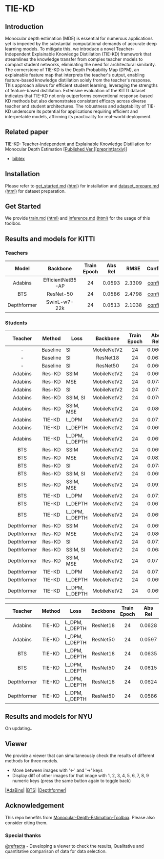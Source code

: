 # TIE-KD
## Introduction
Monocular depth estimation (MDE) is essential for numerous applications yet is impeded by the substantial computational demands of accurate deep learning models. To mitigate this, we introduce a novel Teacher-Independent Explainable Knowledge Distillation (TIE-KD) framework that streamlines the knowledge transfer from complex teacher models to compact student networks, eliminating the need for architectural similarity. The cornerstone of TIE-KD is the Depth Probability Map (DPM), an explainable feature map that interprets the teacher's output, enabling feature-based knowledge distillation solely from the teacher's response. This approach allows for efficient student learning, leveraging the strengths of feature-based distillation. Extensive evaluation of the KITTI dataset indicates that TIE-KD not only outperforms conventional response-based KD methods but also demonstrates consistent efficacy across diverse teacher and student architectures. The robustness and adaptability of TIE-KD underscore its potential for applications requiring efficient and interpretable models, affirming its practicality for real-world deployment.

## Related paper
TIE-KD: Teacher-Independent and Explainable Knowledge Distillation for Monocular Depth Estimation [[Published Ver.](https://www.sciencedirect.com/science/article/pii/S0262885624002142)][[preprint(arxiv)](https://arxiv.org/abs/2402.14340)]
- [bibtex](https://drive.google.com/file/d/1vhyTBaOTzb2x2UQ64s1OTNPH9ZcnDnA-/view?usp=sharing)

## Installation

Please refer to [get_started.md](docs/get_started.md#installation) [(html)](docs/get_started.html) for installation and [dataset_prepare.md](docs/dataset_prepare.md#prepare-datasets) [(html)](docs/dataset_prepare.html) for dataset preparation.

## Get Started

We provide [train.md](docs/train.md) [(html)](docs/train.html) and [inference.md](docs/inference.md) [(html)](docs/inference.html) for the usage of this toolbox. 

<!-- In the future, there will be tutorials for [customizing dataset (TODO)](docs/tutorials/customize_datasets.md), [designing data pipeline (TODO)](docs/tutorials/data_pipeline.md), [customizing modules (TODO)](docs/tutorials/customize_models.md), and [customizing runtime (TODO)](docs/tutorials/customize_runtime.md). We also provide [training tricks (TODO)](docs/tutorials/training_tricks.md). -->

## Results and models for KITTI

### Teachers
| Model | Backbone | Train Epoch | Abs Rel | RMSE | Config | Download |
| :------: | :--------: | :----: | :--------------: | :------: | :------: | :--------: |
| Adabins  |  EfficientNetB5-AP  |  24   | 0.0593 | 2.3309 |  [config](configs/teachers/adabins_efnetb5ap_kitti_24e.py) |  [model](https://koreatechackr-my.sharepoint.com/:u:/g/personal/bluekds_koreatech_ac_kr/Ecb81qU-z39AvaUeN-Up1kcBrWYcowajq83eZAlobCcxNg?e=klJ65F)
| BTS  |  ResNet-50  |  24   | 0.0586 | 2.4798 |  [config](configs/teachers/bts_r50_kitti_24e_b4.py) | [model](https://koreatechackr-my.sharepoint.com/:u:/g/personal/bluekds_koreatech_ac_kr/EXkshDfzK1BPqpLSIX4LgtoBusnW1t4HfyP6yUZsPsw4fQ?e=lftblO)
| Depthformer | SwinL-w7-22k   |  24   | 0.0513 | 2.1038 |  [config](configs/teachers/depthformer_swinl_22k_w7_kitti.py) | [model](https://koreatechackr-my.sharepoint.com/:u:/g/personal/bluekds_koreatech_ac_kr/EQ2uVeyE5nBMp0HxQ8qhBMwBGUdXnjK4bdU2P7cBb6VJBA?e=r1CWgY)



### Students

| Teacher | Method | Loss | Backbone | Train Epoch | Abs Rel | RMSE | Config | Download |
| :------: | :------: | ------ | :--------: | :----: | :--------------: | :------: |  :------: | :--------: |
| - | Baseline | SI | MobileNetV2   |  24   | 0.0663 | 2.5625 |  [config](configs/students/baseline_mobile2.py) | [model](https://koreatechackr-my.sharepoint.com/:u:/g/personal/bluekds_koreatech_ac_kr/EdlFQw-fK2VFtRthjOBrB-8B-zKFnbCzdXIf4gE3rFsDOA?e=VeoX5W)
| - | Baseline | SI | ResNet18   |  24   | 0.0634 | 2.5311 |  [config](configs/students/baseline_resnet18.py) | [model](https://koreatechackr-my.sharepoint.com/:u:/g/personal/bluekds_koreatech_ac_kr/EfuV2bwuaEJLrcwEf8nGHkcBBw5Xjpht-hdoSx_JJxeHlQ?e=JwC4ce)
| - | Baseline | SI | ResNet50   |  24   | 0.0605 | 2.4159 |  [config](configs/students/baseline_resnet50.py) | [model](https://koreatechackr-my.sharepoint.com/:u:/g/personal/bluekds_koreatech_ac_kr/EXsoMPQO3ZpBt5Tn2htCV5kBoBtrem4zJNFn0hz2OyyO5A?e=jDqzuY)
| Adabins | Res-KD | SSIM | MobileNetV2   |  24   | 0.0697 | 2.5639 |  [config](configs/students/res-kd_mobile_SSIM_adabins.py) | [model](https://koreatechackr-my.sharepoint.com/:u:/g/personal/bluekds_koreatech_ac_kr/EQAIaefdPctKsPXtEJl2w8MBF2O-BbB2EKeHBaCILXdMKQ?e=145gRk)
| Adabins | Res-KD | MSE | MobileNetV2   |  24   | 0.0786 | 2.6964 |  [config](configs/students/res-kd_mobile_mse_adabins.py) | [model](https://koreatechackr-my.sharepoint.com/:u:/g/personal/bluekds_koreatech_ac_kr/EXsG2foZNgxNhbo_E_vWoREBKRmWYTQ0j1zIeGemOMt6cg?e=doYEUC)
| Adabins | Res-KD | SI | MobileNetV2   |  24   | 0.0739 | 2.7371 |  [config](configs/students/res-kd_mobile_SI_adabins.py) | [model](https://koreatechackr-my.sharepoint.com/:u:/g/personal/bluekds_koreatech_ac_kr/EevDYCQIxrdOlXf1eUW_Iz4B2VGsSobxUXr84MkeHZtxQA?e=KFsOCN)
| Adabins | Res-KD | SSIM, SI | MobileNetV2   |  24   | 0.0701 | 2.5833 |  [config](configs/students/res-kd_mobile_SSIM_SI_adabins.py) | [model](https://koreatechackr-my.sharepoint.com/:u:/g/personal/bluekds_koreatech_ac_kr/EZl-v1hWUPBGuceip2W2jocBchplWNokoCfKsxRYEcFTfw?e=Kn0oQL)
| Adabins | Res-KD | SSIM, MSE | MobileNetV2   |  24   | 0.0808 | 2.6943 |  [config](configs/students/res-kd_mobile_SSIM_mse_adabins.py) | [model](https://koreatechackr-my.sharepoint.com/:u:/g/personal/bluekds_koreatech_ac_kr/EQ-sExqXMlZCgVx5CSx7NG8BXnHbDMLLYv9fJG9EnH6fKg?e=BwHK0S)
| Adabins | TIE-KD | L_DPM | MobileNetV2   |  24   | 0.0718 | 2.5433 |  [config](configs/students/ours_mobile_kl_only_adabins.py) | [model](https://koreatechackr-my.sharepoint.com/:u:/g/personal/bluekds_koreatech_ac_kr/EU0exIKkkOJNllhctrWzLzoBa7dRZCp8lmqlpUVZ8Ta0Uw?e=LfMh3e)
| Adabins | TIE-KD | L_DEPTH | MobileNetV2   |  24   | 0.0696 | 2.4646 |  [config](configs/students/ours_mobile_SSIM_only_adabins.py) | [model](https://koreatechackr-my.sharepoint.com/:u:/g/personal/bluekds_koreatech_ac_kr/ESTNec4BW-9AvS-58zw7rZMBzDwr1SXgjRcqdSq4qmVRUA?e=FekmUV)
| Adabins | TIE-KD | L_DPM, L_DEPTH | MobileNetV2   |  24   | 0.0654 | 2.4315 |  [config](configs/students/ours_mobile2_adabins.py) | [model](https://koreatechackr-my.sharepoint.com/:u:/g/personal/bluekds_koreatech_ac_kr/ETLWpOT1trtPnXGnxfk-zhMBaIKOWV2SQNPsm5Sr0-QBiQ?e=7aJJLY)
| BTS | Res-KD | SSIM | MobileNetV2   |  24   | 0.0697 | 2.6357 |  [config](configs/students/res-kd_mobile_SSIM_bts.py) | [model](https://koreatechackr-my.sharepoint.com/:u:/g/personal/bluekds_koreatech_ac_kr/Ee6A8elEbI5IhUtRKuNw2TEBa8pZ_4TF8uTc4MQxNFVHCA?e=F04AYh)
| BTS | Res-KD | MSE | MobileNetV2   |  24   | 0.0820 | 2.7440 |  [config](configs/students/res-kd_mobile_mse_bts.py) | [model](https://koreatechackr-my.sharepoint.com/:u:/g/personal/bluekds_koreatech_ac_kr/EbyjZaRiWptIiYupsjX1ujgBDq4Ru5CcXNIql2A4Wm12_w?e=dp8Yyf)
| BTS | Res-KD | SI | MobileNetV2   |  24   | 0.0782 | 2.8106 |  [config](configs/students/res-kd_mobile_SI_bts.py) | [model](https://koreatechackr-my.sharepoint.com/:u:/g/personal/bluekds_koreatech_ac_kr/EQ13TgBbAmpBoLW9H1A7GYwBCo8v8m3mE9HpRXeM4FChRg?e=dFY09A)
| BTS | Res-KD | SSIM, SI | MobileNetV2   |  24   | 0.0690 | 2.6168 |  [config](configs/students/res-kd_mobile_SSIM_SI_bts.py) | [model](https://koreatechackr-my.sharepoint.com/:u:/g/personal/bluekds_koreatech_ac_kr/ESK8UBanBMJBqL51ZHqjEfYBuJB_dCWPe1fMptFTAmCthw?e=Q2oZyo)
| BTS | Res-KD | SSIM, MSE | MobileNetV2   |  24   | 0.0914 | 2.7983 |  [config](configs/students/res-kd_mobile_SSIM_mse_bts.py) | [model](https://koreatechackr-my.sharepoint.com/:u:/g/personal/bluekds_koreatech_ac_kr/EaTPyGiES6FBmZuF2Dc8GlQBr_sGLK9vX7BQ1bOgxXuLZw?e=oN3fHC)
| BTS | TIE-KD | L_DPM | MobileNetV2   |  24   | 0.0722 | 2.6459 |  [config](configs/students/ours_mobile_kl_only_bts.py) | [model](https://koreatechackr-my.sharepoint.com/:u:/g/personal/bluekds_koreatech_ac_kr/EZ_seiqDCBdNgCfhgGcCb_UBSVPuHDZsPjRFKOz2b8PuEA?e=mpDP3F)
| BTS | TIE-KD | L_DEPTH | MobileNetV2   |  24   | 0.0679 | 2.5694 |  [config](configs/students/ours_mobile_SSIM_only_bts.py) | [model](https://koreatechackr-my.sharepoint.com/:u:/g/personal/bluekds_koreatech_ac_kr/EUBFNOIs8fpDs6v3irbXSuAB19xZLPFhmIW5Kvq6e0MDKA?e=L32m1Z)
| BTS | TIE-KD | L_DPM, L_DEPTH | MobileNetV2   |  24   | 0.0656 | 2.4984 |  [config](configs/students/ours_mobile2_bts.py) | [model](https://koreatechackr-my.sharepoint.com/:u:/g/personal/bluekds_koreatech_ac_kr/EbyIvRHSP5dFsLLb3P0iwHMByTrMp47qKZTXItwmjnl0rg?e=FOsPrf)
| Depthformer | Res-KD | SSIM | MobileNetV2   |  24   | 0.0692 | 2.5009 |  [config](configs/students/res-kd_mobile_SSIM_depthformer.py) | [model](https://koreatechackr-my.sharepoint.com/:u:/g/personal/bluekds_koreatech_ac_kr/EW9RsnlUfeJMlNdrho_S2hQBaoOAJMjjeDKxM5AvKGHrhg?e=ZY12n9)
| Depthformer | Res-KD | MSE | MobileNetV2   |  24   | 0.0805 | 2.6029 |  [config](configs/students/res-kd_mobile_mse_depthformer.py) | [model](https://koreatechackr-my.sharepoint.com/:u:/g/personal/bluekds_koreatech_ac_kr/Ebel69AC67NBuvXT79QU7EsBuc44UA6auzJZaOvAevVr-A?e=4iXN6o)
| Depthformer | Res-KD | SI | MobileNetV2   |  24   | 0.0724 | 2.6717 |  [config](configs/students/res-kd_mobile_SI_depthformer.py) | [model](https://koreatechackr-my.sharepoint.com/:u:/g/personal/bluekds_koreatech_ac_kr/Ef0cvkKWWoxInt_jYy-T2XsButjFx8fczBexYaZcZhic0g?e=UmjbWj)
| Depthformer | Res-KD | SSIM, SI | MobileNetV2   |  24   | 0.0682 | 2.5709 |  [config](configs/students/res-kd_mobile_SSIM_SI_depthformer.py) | [model](https://koreatechackr-my.sharepoint.com/:u:/g/personal/bluekds_koreatech_ac_kr/EXqhcQ4_WkZMnbD7Wx128F8BE7gKB-d-y7BZzSLqbXD5-Q?e=3TNF39)
| Depthformer | Res-KD | SSIM, MSE | MobileNetV2   |  24   | 0.0770 | 2.6391 |  [config](configs/students/res-kd_mobile_SSIM_mse_depthformer.py) | [model](https://koreatechackr-my.sharepoint.com/:u:/g/personal/bluekds_koreatech_ac_kr/EdbhZqBhyH1Eu0yb_SmY6lQBmcadBzqVZtV9j5Tl9dD_7g?e=0cqeQf)
| Depthformer | TIE-KD | L_DPM | MobileNetV2   |  24   | 0.0713 | 2.5241 |  [config](configs/students/ours_mobile_kl_only_depthformer.py) | [model](https://koreatechackr-my.sharepoint.com/:u:/g/personal/bluekds_koreatech_ac_kr/EX6nZZ5-zVRGtE9M78QkxiMBL9n79QoSosRqoGGxfpW34A?e=CihhaV)
| Depthformer | TIE-KD | L_DEPTH | MobileNetV2   |  24   | 0.0698 | 2.4805 |  [config](configs/students/ours_mobile_SSIM_only_depthformer.py) | [model](https://koreatechackr-my.sharepoint.com/:u:/g/personal/bluekds_koreatech_ac_kr/Ef9iFznvR91BtmSub7kBs3gBKWSUfSgbmvFwmqlCdPDcGw?e=hQ3bUC)
| Depthformer | TIE-KD | L_DPM, L_DEPTH | MobileNetV2   |  24   | 0.0657 | 2.4402 |  [config](configs/students/ours_mobile2_depthformer.py) | [model](https://koreatechackr-my.sharepoint.com/:u:/g/personal/bluekds_koreatech_ac_kr/EUo6JnBH51tAjObs-XKn9WoByx1IzhX4W_q0aogSUwuqsQ?e=8mBNkU)

| Teacher | Method | Loss | Backbone | Train Epoch | Abs Rel | RMSE | Config | Download |
| :------: | :------: | ------ | :--------: | :----: | :--------------: | :------: |  :------: | :--------: |
| Adabins | TIE-KD | L_DPM, L_DEPTH | ResNet18   |  24   | 0.0628 | 2.4029 |  [config](configs/students/ours_r18_adabins.py) | [model](https://koreatechackr-my.sharepoint.com/:u:/g/personal/bluekds_koreatech_ac_kr/ETTAIZSmXwlMr1T9q_oDIPcBuv4KvVDtxQ38LtKap-2Clw?e=O6i1zM)
| Adabins | TIE-KD | L_DPM, L_DEPTH | ResNet50   |  24   | 0.0597 | 2.3060 |  [config](configs/students/ours_r50_adabins.py) | [model](https://koreatechackr-my.sharepoint.com/:u:/g/personal/bluekds_koreatech_ac_kr/EYapE9VEBcdNjQ1WAPScazEBdHZx6HXu6jk50YQnCEieKQ?e=8OuOd6)
| BTS | TIE-KD | L_DPM, L_DEPTH | ResNet18   |  24   | 0.0635 | 2.4527 |  [config](configs/students/ours_r18_bts.py) | [model](https://koreatechackr-my.sharepoint.com/:u:/g/personal/bluekds_koreatech_ac_kr/EYQX3OW6-HxEt3ok1eYrevwBIli6jgOKD7W0VdtdYYhoow?e=V5lpjx)
| BTS | TIE-KD | L_DPM, L_DEPTH | ResNet50   |  24   | 0.0615 | 2.4019 |  [config](configs/students/ours_r50_bts.py) | [model](https://koreatechackr-my.sharepoint.com/:u:/g/personal/bluekds_koreatech_ac_kr/ETV21K5bhqJBjdFnFJJv0r0BcPFuWQxZIZ-NHZpnYgTnMA?e=eOt7za)
| Depthformer | TIE-KD | L_DPM, L_DEPTH | ResNet18   |  24   | 0.0624 | 2.3963 |  [config](configs/students/ours_r18_depthformer.py) | [model](https://koreatechackr-my.sharepoint.com/:u:/g/personal/bluekds_koreatech_ac_kr/EY6q05u-JHlGsfFv4YksyykB8-mWwbFKECw7CbdAR0jlug?e=b96bbO)
| Depthformer | TIE-KD | L_DPM, L_DEPTH | ResNet50   |  24   | 0.0586 | 2.2821 |  [config](configs/students/ours_r50_depthformer.py) | [model](https://koreatechackr-my.sharepoint.com/:u:/g/personal/bluekds_koreatech_ac_kr/EQg4v3Uj4BVHrReq_2QK19wBYIN4XR9pumuHTsct6bFqwg?e=NFYb7a)

## Results and models for NYU

On updating..

## Viewer
We provide a viewer that can simultaneously check the results of different methods for three models.
- Move between images with '←' and '→' keys
- Display diff of other images for that image with 1, 2, 3, 4, 5, 6, 7, 8, 9 numeric keys (press the same button again to toggle back)

|[AdaBins](https://hpc-lab-koreatech.github.io/TIE-KD?targets=Teacher_adabins*ver919_kitti_adabins_cal_range_w0.1_beta_4*ver925_base_up7*ver650_KD_SSIM*ver652_res-kd_mobile_mse_adabins*ver651_res-kd_mobile_SI_adabins*ver659_KD_SSIM_SIG*ver912_res-kd_mobile_SSIM_mse_adabins)|
|[BTS](https://hpc-lab-koreatech.github.io/TIE-KD?targets=Teacher_bts*ver926_ours_bts_*ver925_base_up7*ver650_KD_SSIM_bts*ver652_res-kd_mobile_mse_bts*ver651_res-kd_mobile_SI_bts*ver659_KD_SSIM_SIG_bts*ver912_res-kd_mobile_SSIM_mse_bts)|
|[Depthformer](https://hpc-lab-koreatech.github.io/TIE-KD?targets=Teacher_depthformer*ver919_kitti_depthformer_cal_range_w0.1_beta_4*ver925_base_up7*ver650_KD_SSIM_depthformer*ver652_res-kd_mobile_mse_depthformer*ver651_res-kd_mobile_SI_depthformer*ver659_KD_SSIM_SIG_depthformer*ver912_res-kd_mobile_SSIM_mse_depthformer)|

## Acknowledgement
This repo benefits from [Monocular-Depth-Estimation-Toolbox](https://github.com/zhyever/Monocular-Depth-Estimation-Toolbox/). Please also consider citing them.

### Special thanks
[@refracta](https://github.com/refracta) - Developing a viewer to check the results, Qualitative and quantitative comparison of data for data selection.
